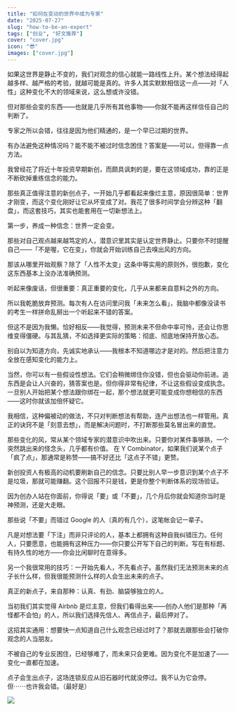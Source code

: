 ```yaml
---
title: "如何在变动的世界中成为专家"
date: "2025-07-27"
slug: "how-to-be-an-expert"
tags: ["创业", "好文推荐"]
cover: "cover.jpg"
icon: "😎"
images: ["cover.jpg"]
---
```

如果这世界是静止不变的，我们对观念的信心就能一路线性上升。某个想法经得起越多样、越严格的考验，就越可能是真的。许多人其实默默相信这一点——对「人性」这种变化不大的领域来说，这么想或许没错。



但对那些会变的东西——也就是几乎所有其他事物——你就不能再这样信任自己的判断了。



专家之所以会错，往往是因为他们精通的，是一个早已过期的世界。



有办法避免这种情况吗？能不能不被过时信念困住？答案是——可以，但得靠一点方法。



我曾经花了将近十年投资早期新创，而颇具讽刺的是，要在这领域成功，靠的正是不断砍掉重练信念的能力。



那些真正值得注意的新创点子，一开始几乎都看起来像烂主意，原因很简单：世界才刚变，而这个变化刚好让它从坏变成了对。我花了很多时间学会分辨这种「翻盘」，而这套技巧，其实也能套用在一切新想法上。



第一步，养成一种信念：世界一定会变。



那些对自己观点越来越笃定的人，潜意识里其实是认定世界静止。只要你不时提醒自己——「不是喔，它在变」，你就会开始训练自己去嗅出风的方向。



那该从哪里开始观察？除了「人性不太变」这条中等实用的原则外，很抱歉，变化这东西基本上没办法准确预测。



听起来像废话，但很重要：真正重要的变化，几乎从来都来自意料之外的方向。



所以我乾脆放弃预测。每次有人在访问里问我「未来怎么看」，我脑中都像没读书的考生一样拼命乱掰出一个听起来不错的答案。



但这不是因为我懒。恰好相反——我觉得，预测未来不但命中率可怜，还会让你思维变得僵硬。与其乱猜，不如选择更实际的策略：彻底、彻底地保持开放心态。



别自以为知道方向，先诚实地承认——我根本不知道哪边才是对的。然后把注意力全放在感知变化的能力上。



当然，你可以有一些假设性想法。它们会稍微绑住你没错，但也会驱动你前进。追东西是会让人兴奋的，猜答案也是。但你得非常有纪律，不让这些假设变成执念。
一旦别人开始把某个想法跟你绑在一起，那个想法就更可能变成你想相信的东西——这时你就该加倍怀疑它。



我相信，这种偏被动的做法，不只对判断想法有帮助，连产出想法也一样管用。真正的诀窍不是「刻意去想」，而是解决问题时，不打断那些莫名冒出来的直觉。



那些变化的风，常从某个领域专家的潜意识中吹出来。只要你对某件事够熟，一个突然跳出来的怪念头，几乎都有价值。
在 Y Combinator，如果我们说某个点子「疯了点」，那通常是称赞——搞不好还比「这点子不错」更赞。



新创投资人有极高的动机要刷新自己的信念。只要比别人早一步意识到某个点子不是垃圾，那就可能赚翻。这个回报不只是钱，更是你整个判断体系的现场验证。



因为创办人站在你面前，你得说「要」或「不要」，几个月后你就会知道你当时是神预测，还是大走眼。



那些说「不要」而错过 Google 的人（真的有几个），这笔帐会记一辈子。



凡是对想法要「下注」而非只评论的人，基本上都拥有这种自我纠错压力。任何人，只要愿意，也能拥有这种压力——你只要公开写下自己的判断。写在有标题、有持久性的地方——你会比闲聊时在意得多。



另一个我很常用的技巧：一开始先看人，不先看点子。虽然我们无法预测未来的点子长什么样，但我很能预测什么样的人会生出未来的点子。



真正的新点子，来自那种：认真、有劲、脑袋够独立的人。



当初我们其实觉得 Airbnb 是烂主意，但我们看得出来——创办人他们是那种「再怪都不会怕」的人，所以我们选择先信人、再信点子，最后押对了。



这招其实通用：想要快一点知道自己什么观念已经过时了？那就去跟那些会打破你观念的人当朋友。



不被自己的专业反困住，已经够难了，而未来只会更难。因为变化不是加速了——变化一直都在加速。



点子会生出点子，这场连锁反应从旧石器时代就没停过。我不认为它会停。
但⋯⋯也许我会错。（最好是）




![](https://prod-files-secure.s3.us-west-2.amazonaws.com/112d0858-5090-4d34-a606-b75eb8d65fd2/46476355-9cf3-4e99-9b7a-3531bc426380/1000202064.png?X-Amz-Algorithm=AWS4-HMAC-SHA256&X-Amz-Content-Sha256=UNSIGNED-PAYLOAD&X-Amz-Credential=ASIAZI2LB466UFDNATG7%2F20251030%2Fus-west-2%2Fs3%2Faws4_request&X-Amz-Date=20251030T221308Z&X-Amz-Expires=3600&X-Amz-Security-Token=IQoJb3JpZ2luX2VjED0aCXVzLXdlc3QtMiJHMEUCIQCmRwAwPZ2C0JJQ6UR3OUYPDZN5RYAdNVlIWCdaEVUb%2BgIgJxFMv4lB8Rr3YMnL0zzWGRijve6bXMODg%2BvcIYYXKqYqiAQI9v%2F%2F%2F%2F%2F%2F%2F%2F%2F%2FARAAGgw2Mzc0MjMxODM4MDUiDED7PpveW4zxLQRMoyrcA2ZKiZeU%2Fw7hfnnnLp4pJWTqwTtuESvF%2B%2F6LSI3s8apC37bazMaNwppcZxS8RQmASdD0aQMdFQDg0y4MazjZk05hIY4YSx9pCeYmSEP%2FB7bNPh3LjS8fxwEF5iSS76Q1DeGMPDvQqAPit5Oc5Iur9jc6OdxZYzy24u8LHU2MgO2L%2FBoZQVTE%2F3HCJpSKsUHWn4AhkyUCtOIkhGr82Y98mv4IITHUSQT7%2BdUe7xsUWTSDfPJQxH3zQP2IuzJi7p6ZAy3Oy8d%2FKljq17MnlkXjww%2BYMqdW8SA9%2FFhdiJ6mSyCwlV3aYGS2BWNpda9xPn2wI04yg2s379qLt8CHapUd46pqVkK4Vw74ykrfqhrfKGo9vtU5IokoLoofbsqTk0ZIJVNCuPWwwvM%2FY9QoH98RB9IJYTaJgxOciyahtQLiWSdlmz9gxxfHb%2F3WvZpnBFkitMSB5HASZqfHJzNd3uUNFWnvhd7xwNqd3%2FLH%2Fu2%2Fv%2B4dKg1RaTACHZE3ENApeY9REQHcxTRoNwwRiQRx%2BNEvrZabrfRhFSrJ6a0S7FaM0io%2FBvZX8SWkiQQKk9ughl7g9l0iASBmb6Opz7ryk1jvXAFWJZhP7WC4kdtHF6yC%2Fv3pKqT%2BBjYha6SdCPEZMO2pj8gGOqUBfWdFE3vSTtUXGOlRzfjZ1%2F4rOq6AaIHyKeVu%2F9TS2%2FIwYOA0XaFB%2BBQnHIhiuIeqZ95J8C3mEtW0gNYeKxdk5L3darDWgKUA5oW5OmsJaE2mh%2B6cfwBLTva8vSlfjrKsiRTaAZW0mj1GnXgUePeushH1WenGp4jiQEg8X4l3xNutwT5Mq1LF8F24356Bv%2BIdyTOAngDgx9WgdNV8MjtFskiv6Z0u&X-Amz-Signature=227e45aca0fdfa39d56e7ec5257c972d7be03fa80280f11df07ddc572eed8c63&X-Amz-SignedHeaders=host&x-amz-checksum-mode=ENABLED&x-id=GetObject)

